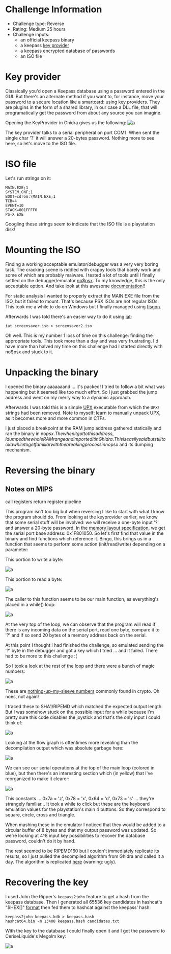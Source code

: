 Challenge Information
=====================

* Challenge type: Reverse
* Rating: Medium              25 hours
* Challenge inputs:
    * an official keepass binary
    * a keepass [key provider](https://keepass.info/help/v1_dev/plg_keyprov.html)
    * a keepass encrypted database of passwords
    * an ISO file


Key provider
============
Classically you'd open a Keepass database using a password entered in the GUI. But there's an alternate method if you want to, for instance, move your password to a secure location like a smartcard: using key providers. They are plugins in the form of a shared library, in our case a DLL file, that will programatically get the password from about any source you can imagine.

Opening the KeyProvider in Ghidra gives us the following:
![a](./step5_keyprovider.png)

The key provider talks to a serial peripheral on port COM1. When sent the single char '?' it will answer a 20-bytes password. Nothing more to see here, so let's move to the ISO file.


ISO file
========
Let's run strings on it:
```
MAIN.EXE;1
SYSTEM.CNF;1
BOOT=cdrom:\MAIN.EXE;1
TCB=4
EVENT=10
STACK=801FFFF0
PS-X EXE
```

Googling these strings seem to indicate that the ISO file is a playstation disk!


Mounting the ISO
================
Finding a working acceptable emulator/debugger was a very very boring task. The cracking scene is riddled with crappy tools that barely work and some of which are probably malware. I tested a lot of tools until I finally settled on the debugger/emulator [no$psx](https://problemkaputt.de/psx.htm). To my knowledge, this is the only acceptable option. And take look at this awesome [documentation](http://problemkaputt.de/psx-spx.htm)!!

For static analysis I wanted to properly extract the MAIN.EXE file from the ISO, but it failed to mount. That's because PSX ISOs are not regular ISOs. This took me a while to do on Windows but I finally managed using [fisgon](https://www.romhacking.net/utilities/858/).

Afterwards I was told there's an easier way to do it using [iat](https://www.hecticgeek.com/2012/04/iat-convert-disc-images-iso-ubuntu-linux/):
```
iat screensaver.iso > screensaver2.iso
```

Oh well. This is my number 1 loss of time on this challenge: finding the appropriate tools. This took more than a day and was very frustrating. I'd have more than halved my time on this challenge had I started directly with no$psx and stuck to it.


Unpacking the binary
====================
I opened the binary aaaaaaand ... it's packed! I tried to follow a bit what was happening but it seemed like too much effort. So I just grabbed the jump address and went on my merry way to a dynamic approach.

Afterwards I was told this is a simple [UPX](https://en.wikipedia.org/wiki/UPX) executable from which the ```UPX!``` strings had been removed. Note to myself: learn to manually unpack UPX, as it becomes more and more common in CTFs.

I just placed a breakpoint at the RAM jump address gathered statically and ran the binary in no$psx. The when it got to this address, I dumped the whole RAM range and imported it in Ghidra. This is easily said but still took a while to get familiar with the breaking process in no$psx and its dumping mechanism.


Reversing the binary
====================

Notes on MIPS
-------------
call registers
return register
pipeline

This program isn't too big but when reversing I like to start with what I know the program should do. From looking at the keyprovider earlier, we know that some serial stuff will be involved: we will receive a one-byte input '?' and answer a 20-byte password. In the [memory layout specification](http://problemkaputt.de/psx-spx.htm#serialportsio), we get the serial port base address: 0x1F801050. So let's first find that value in the binary and find functions which reference it. Bingo, this brings us in a function that seems to perform some action (init/read/write) depending on a parameter:

This portion to write a byte:

![a](./step5_screensaver_write_byte_serial.png)

This portion to read a byte:

![a](./step5_screensaver_read_byte_serial.png)


The caller to this function seems to be our main function, as everything's placed in a while() loop:

![a](./step5_screensaver_main.png)

At the very top of the loop, we can observe that the program will read if there is any incoming data on the serial port, read one byte, compare it to '?' and if so send 20 bytes of a memory address back on the serial.

At this point I thought I had finished the challenge, so emulated sending the '?' byte in the debugger and got a key which I tried ... and it failed. There had to be more to this challenge :(

So I took a look at the rest of the loop and there were a bunch of magic numbers:

![a](./step5_screensaver_magics.png)

These are [nothing-up-my-sleeve numbers](https://en.wikipedia.org/wiki/Nothing-up-my-sleeve_number) commonly found in crypto. Oh noes, not again!

I traced these to SHA1/RIPEMD which matched the expected output length. But I was somehow stuck on the possible input for a while because i'm pretty sure this code disables the joystick and that's the only input I could think of:

![a](./step5_screensaver_disable_joystick.png)

Looking at the flow graph is oftentimes more revealing than the decompilation output which was absolute garbage here:

![a](./step5_screensaver_main_flow.png)

We can see our serial operations at the top of the main loop (colored in blue), but then there's an interesting section which (in yellow) that I've reorganized to make it clearer:

![a](./step5_screensaver_keys.png)

This constants ... 0x7a = 'z', 0x78 = 'x', 0x64 = 'd', 0x73 = 's' ... they're strangely familiar... It took a while to click but these are the keyboard emulation values for the playstation's main 4 buttons. So they correspond to square, circle, cross and triangle.

When mashing these in the emulator I noticed that they would be added to a circular buffer of 8 bytes and that my output password was updated.
So we're looking at 4^8 input key possibilities to recover the database password, couldn't do it by hand.

The rest seemed to be RIPEMD160 but I couldn't immediately replicate its results, so I just pulled the decompiled algorithm from Ghidra and called it a day. The algorithm is replicated [here](gist) (warning: ugly).


Recovering the key
==================
I used John the Ripper's ```keepass2john``` feature to get a hash from the keepass database.
Then I generated all 65536 key candidates in hashcat's "$HEX[]" [format](https://hashcat.net/forum/thread-5684.html) then fed them to hashcat against the keepass' hash:
```
keepass2john keepass.kdb > keepass.hash
hashcat64.bin -m 13400 keepass.hash candidates.txt
```

With the key to the database I could finally open it and I got the password to CeriseLiquide's Megolm key:

![a](./step5_keepass_opened.png)
